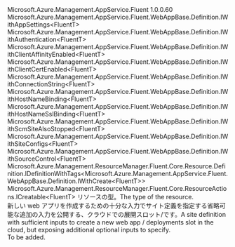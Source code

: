 <Type Name="IWithCreate&lt;FluentT&gt;" FullName="Microsoft.Azure.Management.AppService.Fluent.WebAppBase.Definition.IWithCreate&lt;FluentT&gt;">
  <TypeSignature Language="C#" Value="public interface IWithCreate&lt;FluentT&gt; : Microsoft.Azure.Management.AppService.Fluent.WebAppBase.Definition.IWithAppSettings&lt;FluentT&gt;, Microsoft.Azure.Management.AppService.Fluent.WebAppBase.Definition.IWithAuthentication&lt;FluentT&gt;, Microsoft.Azure.Management.AppService.Fluent.WebAppBase.Definition.IWithClientAffinityEnabled&lt;FluentT&gt;, Microsoft.Azure.Management.AppService.Fluent.WebAppBase.Definition.IWithClientCertEnabled&lt;FluentT&gt;, Microsoft.Azure.Management.AppService.Fluent.WebAppBase.Definition.IWithConnectionString&lt;FluentT&gt;, Microsoft.Azure.Management.AppService.Fluent.WebAppBase.Definition.IWithHostNameBinding&lt;FluentT&gt;, Microsoft.Azure.Management.AppService.Fluent.WebAppBase.Definition.IWithHostNameSslBinding&lt;FluentT&gt;, Microsoft.Azure.Management.AppService.Fluent.WebAppBase.Definition.IWithScmSiteAlsoStopped&lt;FluentT&gt;, Microsoft.Azure.Management.AppService.Fluent.WebAppBase.Definition.IWithSiteConfigs&lt;FluentT&gt;, Microsoft.Azure.Management.AppService.Fluent.WebAppBase.Definition.IWithSourceControl&lt;FluentT&gt;, Microsoft.Azure.Management.ResourceManager.Fluent.Core.Resource.Definition.IDefinitionWithTags&lt;Microsoft.Azure.Management.AppService.Fluent.WebAppBase.Definition.IWithCreate&lt;FluentT&gt;&gt;, Microsoft.Azure.Management.ResourceManager.Fluent.Core.ResourceActions.ICreatable&lt;FluentT&gt;" />
  <TypeSignature Language="ILAsm" Value=".class public interface auto ansi abstract IWithCreate`1&lt;FluentT&gt; implements class Microsoft.Azure.Management.AppService.Fluent.WebAppBase.Definition.IWithAppSettings`1&lt;!FluentT&gt;, class Microsoft.Azure.Management.AppService.Fluent.WebAppBase.Definition.IWithAuthentication`1&lt;!FluentT&gt;, class Microsoft.Azure.Management.AppService.Fluent.WebAppBase.Definition.IWithClientAffinityEnabled`1&lt;!FluentT&gt;, class Microsoft.Azure.Management.AppService.Fluent.WebAppBase.Definition.IWithClientCertEnabled`1&lt;!FluentT&gt;, class Microsoft.Azure.Management.AppService.Fluent.WebAppBase.Definition.IWithConnectionString`1&lt;!FluentT&gt;, class Microsoft.Azure.Management.AppService.Fluent.WebAppBase.Definition.IWithHostNameBinding`1&lt;!FluentT&gt;, class Microsoft.Azure.Management.AppService.Fluent.WebAppBase.Definition.IWithHostNameSslBinding`1&lt;!FluentT&gt;, class Microsoft.Azure.Management.AppService.Fluent.WebAppBase.Definition.IWithScmSiteAlsoStopped`1&lt;!FluentT&gt;, class Microsoft.Azure.Management.AppService.Fluent.WebAppBase.Definition.IWithSiteConfigs`1&lt;!FluentT&gt;, class Microsoft.Azure.Management.AppService.Fluent.WebAppBase.Definition.IWithSourceControl`1&lt;!FluentT&gt;, class Microsoft.Azure.Management.ResourceManager.Fluent.Core.Resource.Definition.IDefinitionWithTags`1&lt;class Microsoft.Azure.Management.AppService.Fluent.WebAppBase.Definition.IWithCreate`1&lt;!FluentT&gt;&gt;, class Microsoft.Azure.Management.ResourceManager.Fluent.Core.ResourceActions.ICreatable`1&lt;!FluentT&gt;, class Microsoft.Azure.Management.ResourceManager.Fluent.Core.ResourceActions.IIndexable" />
  <TypeSignature Language="DocId" Value="T:Microsoft.Azure.Management.AppService.Fluent.WebAppBase.Definition.IWithCreate`1" />
  <TypeSignature Language="VB.NET" Value="Public Interface IWithCreate(Of FluentT)&#xA;Implements ICreatable(Of FluentT), IDefinitionWithTags(Of IWithCreate(Of FluentT)), IWithAppSettings(Of FluentT), IWithAuthentication(Of FluentT), IWithClientAffinityEnabled(Of FluentT), IWithClientCertEnabled(Of FluentT), IWithConnectionString(Of FluentT), IWithHostNameBinding(Of FluentT), IWithHostNameSslBinding(Of FluentT), IWithScmSiteAlsoStopped(Of FluentT), IWithSiteConfigs(Of FluentT), IWithSourceControl(Of FluentT)" />
  <TypeSignature Language="F#" Value="type IWithCreate&lt;'FluentT&gt; = interface&#xA;    interface ICreatable&lt;'FluentT&gt;&#xA;    interface IIndexable&#xA;    interface IDefinitionWithTags&lt;IWithCreate&lt;'FluentT&gt;&gt;&#xA;    interface IWithClientAffinityEnabled&lt;'FluentT&gt;&#xA;    interface IWithClientCertEnabled&lt;'FluentT&gt;&#xA;    interface IWithScmSiteAlsoStopped&lt;'FluentT&gt;&#xA;    interface IWithSiteConfigs&lt;'FluentT&gt;&#xA;    interface IWithAppSettings&lt;'FluentT&gt;&#xA;    interface IWithConnectionString&lt;'FluentT&gt;&#xA;    interface IWithSourceControl&lt;'FluentT&gt;&#xA;    interface IWithHostNameBinding&lt;'FluentT&gt;&#xA;    interface IWithHostNameSslBinding&lt;'FluentT&gt;&#xA;    interface IWithAuthentication&lt;'FluentT&gt;" />
  <AssemblyInfo>
    <AssemblyName>Microsoft.Azure.Management.AppService.Fluent</AssemblyName>
    <AssemblyVersion>1.0.0.60</AssemblyVersion>
  </AssemblyInfo>
  <TypeParameters>
    <TypeParameter Name="FluentT" />
  </TypeParameters>
  <Interfaces>
    <Interface>
      <InterfaceName>Microsoft.Azure.Management.AppService.Fluent.WebAppBase.Definition.IWithAppSettings&lt;FluentT&gt;</InterfaceName>
    </Interface>
    <Interface>
      <InterfaceName>Microsoft.Azure.Management.AppService.Fluent.WebAppBase.Definition.IWithAuthentication&lt;FluentT&gt;</InterfaceName>
    </Interface>
    <Interface>
      <InterfaceName>Microsoft.Azure.Management.AppService.Fluent.WebAppBase.Definition.IWithClientAffinityEnabled&lt;FluentT&gt;</InterfaceName>
    </Interface>
    <Interface>
      <InterfaceName>Microsoft.Azure.Management.AppService.Fluent.WebAppBase.Definition.IWithClientCertEnabled&lt;FluentT&gt;</InterfaceName>
    </Interface>
    <Interface>
      <InterfaceName>Microsoft.Azure.Management.AppService.Fluent.WebAppBase.Definition.IWithConnectionString&lt;FluentT&gt;</InterfaceName>
    </Interface>
    <Interface>
      <InterfaceName>Microsoft.Azure.Management.AppService.Fluent.WebAppBase.Definition.IWithHostNameBinding&lt;FluentT&gt;</InterfaceName>
    </Interface>
    <Interface>
      <InterfaceName>Microsoft.Azure.Management.AppService.Fluent.WebAppBase.Definition.IWithHostNameSslBinding&lt;FluentT&gt;</InterfaceName>
    </Interface>
    <Interface>
      <InterfaceName>Microsoft.Azure.Management.AppService.Fluent.WebAppBase.Definition.IWithScmSiteAlsoStopped&lt;FluentT&gt;</InterfaceName>
    </Interface>
    <Interface>
      <InterfaceName>Microsoft.Azure.Management.AppService.Fluent.WebAppBase.Definition.IWithSiteConfigs&lt;FluentT&gt;</InterfaceName>
    </Interface>
    <Interface>
      <InterfaceName>Microsoft.Azure.Management.AppService.Fluent.WebAppBase.Definition.IWithSourceControl&lt;FluentT&gt;</InterfaceName>
    </Interface>
    <Interface>
      <InterfaceName>Microsoft.Azure.Management.ResourceManager.Fluent.Core.Resource.Definition.IDefinitionWithTags&lt;Microsoft.Azure.Management.AppService.Fluent.WebAppBase.Definition.IWithCreate&lt;FluentT&gt;&gt;</InterfaceName>
    </Interface>
    <Interface>
      <InterfaceName>Microsoft.Azure.Management.ResourceManager.Fluent.Core.ResourceActions.ICreatable&lt;FluentT&gt;</InterfaceName>
    </Interface>
  </Interfaces>
  <Docs>
    <typeparam name="FluentT"><span data-ttu-id="b5de8-101">リソースの型。</span><span class="sxs-lookup"><span data-stu-id="b5de8-101">The type of the resource.</span></span></typeparam>
    <summary>
            <span data-ttu-id="b5de8-102">新しい web アプリを作成するための十分な入力でサイト定義を指定する省略可能な追加の入力を公開する、クラウドでの展開スロット/です。</span><span class="sxs-lookup"><span data-stu-id="b5de8-102">A site definition with sufficient inputs to create a new web app / deployments slot in the cloud, but exposing additional optional inputs to specify.</span></span>
            </summary>
    <remarks>To be added.</remarks>
  </Docs>
  <Members />
</Type>